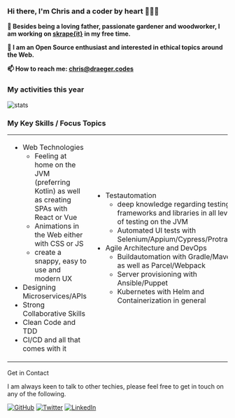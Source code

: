 ### Hi there, I'm Chris and a coder by heart 👋👨‍💻

**🔭 Besides being a loving father, passionate gardener and woodworker, I am working on [skrape{it}](https://docs.skrape.it/docs/) in my free time.**

**🔑 I am an Open Source enthusiast and interested in ethical topics around the Web.**

**📫 How to reach me: chris@draeger.codes**

### My activities this year
![stats](https://github-readme-stats.vercel.app/api?username=christian-draeger&show_icons=true)

### My Key Skills / Focus Topics
  
<table>
  <tr>
    <td style="border:0">
      <ul>
        <li>Web Technologies
          <ul>
            <li>Feeling at home on the JVM (preferring Kotlin) as well as creating SPAs with React or Vue</li>
            <li>Animations in the Web either with CSS or JS</li>
            <li>create a snappy, easy to use and modern UX</li>
          </ul>
        </li>
        <li>Designing Microservices/APIs</li>
        <li>Strong Collaborative Skills</li>
        <li>Clean Code and TDD</li>
        <li>CI/CD and all that comes with it</li>
      </ul>
    </td>
    <td style="border:0">
      <ul>
        <li>Testautomation
          <ul>
            <li>deep knowledge regarding testing frameworks and libraries in all levels of testing on the JVM</li>
            <li>Automated UI tests with Selenium/Appium/Cypress/Protractor</li>
          </ul>
        </li>
        <li>Agile Architecture and DevOps
          <ul>
            <li>Buildautomation with Gradle/Maven as well as Parcel/Webpack</li>
            <li>Server provisioning with Ansible/Puppet</li>
            <li>Kubernetes with Helm and Containerization in general</li>
          </ul>
        </li>
      </ul>
    </td>
  </tr>
</table

### Get in Contact

I am always keen to talk to other techies,
please feel free to get in touch on any of the following.

[![GitHub](https://img.shields.io/github/followers/christian-draeger.svg?label=GitHub&style=social)](https://github.com/christian-draeger)
[![Twitter](https://img.shields.io/twitter/follow/JvmDefault?label=Twitter&style=social)](https://twitter.com/JvmDefault)
[![LinkedIn](https://img.shields.io/badge/LinkedIn--_.svg?style=social&logo=linkedin)](https://www.linkedin.com/in/christian-draeger)
